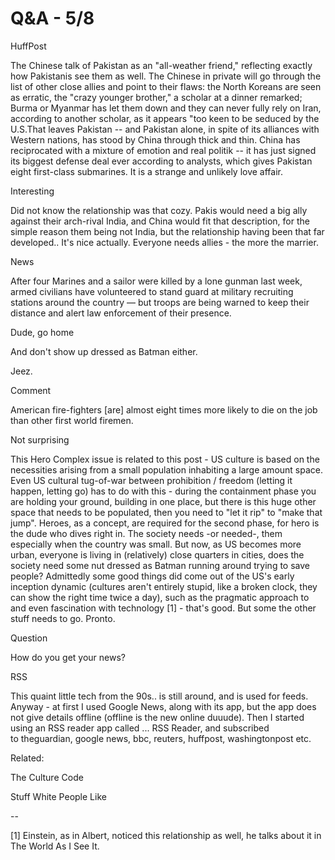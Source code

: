 # Q&A - 5/8

HuffPost

The Chinese talk of Pakistan as an "all-weather friend," reflecting exactly how Pakistanis see them as well. The Chinese in private will go through the list of other close allies and point to their flaws: the North Koreans are seen as erratic, the "crazy younger brother," a scholar at a dinner remarked; Burma or Myanmar has let them down and they can never fully rely on Iran, according to another scholar, as it appears "too keen to be seduced by the U.S.That leaves Pakistan -- and Pakistan alone, in spite of its alliances with Western nations, has stood by China through thick and thin. China has reciprocated with a mixture of emotion and real politik -- it has just signed its biggest defense deal ever according to analysts, which gives Pakistan eight first-class submarines. It is a strange and unlikely love affair.

Interesting

Did not know the relationship was that cozy. Pakis would need a big ally against their arch-rival India, and China would fit that description, for the simple reason them being not India, but the relationship having been that far developed.. It's nice actually. Everyone needs allies - the more the marrier.

News

After four Marines and a sailor were killed by a lone gunman last week, armed civilians have volunteered to stand guard at military recruiting stations around the country — but troops are being warned to keep their distance and alert law enforcement of their presence.

Dude, go home

And don't show up dressed as Batman either.

Jeez.

Comment

American fire-fighters [are] almost eight times more likely to die on the job than other first world firemen.

Not surprising

This Hero Complex issue is related to this post - US culture is based on the necessities arising from a small population inhabiting a large amount space. Even US cultural tug-of-war between prohibition / freedom (letting it happen, letting go) has to do with this - during the containment phase you are holding your ground, building in one place, but there is this huge other space that needs to be populated, then you need to "let it rip" to "make that jump". Heroes, as a concept, are required for the second phase, for hero is the dude who dives right in. The society needs -or needed-, them especially when the country was small. But now, as US becomes more urban, everyone is living in (relatively) close quarters in cities, does the society need some nut dressed as Batman running around trying to save people? Admittedly some good things did come out of the US's early inception dynamic (cultures aren't entirely stupid, like a broken clock, they can show the right time twice a day), such as the pragmatic approach to and even fascination with technology [1] - that's good. But some the other stuff needs to go. Pronto.

Question

How do you get your news?

RSS

This quaint little tech from the 90s.. is still around, and is used
for feeds. Anyway - at first I used Google News, along with its app,
but the app does not give details offline (offline is the new online
duuude). Then I started using an RSS reader app called ... RSS Reader,
and subscribed to theguardian, google news, bbc, reuters, huffpost,
washingtonpost etc.

Related:

The Culture Code

Stuff White People Like

--

[1] Einstein, as in Albert, noticed this relationship as well, he talks about it in The World As I See It.




